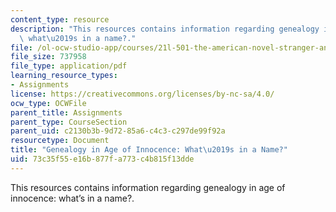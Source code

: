 ```yaml
---
content_type: resource
description: "This resources contains information regarding genealogy in age of innocence:\
  \ what\u2019s in a name?."
file: /ol-ocw-studio-app/courses/21l-501-the-american-novel-stranger-and-stranger-spring-2013/73c35f55e16b877fa773c4b815f13dde_MIT21L_501S13_essay2Samp.pdf
file_size: 737958
file_type: application/pdf
learning_resource_types:
- Assignments
license: https://creativecommons.org/licenses/by-nc-sa/4.0/
ocw_type: OCWFile
parent_title: Assignments
parent_type: CourseSection
parent_uid: c2130b3b-9d72-85a6-c4c3-c297de99f92a
resourcetype: Document
title: "Genealogy in Age of Innocence: What\u2019s in a Name?"
uid: 73c35f55-e16b-877f-a773-c4b815f13dde
---
```

This resources contains information regarding genealogy in age of innocence: what’s in a name?.